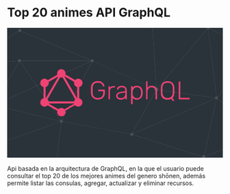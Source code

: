 # Top 20 animes API GraphQL

<img src="assets/logo.png" alt="logo.png" width="600">

Api basada en la arquitectura de GraphQL, en la que el usuario puede consultar el top 20 de los mejores animes del genero shōnen, además permite listar las consulas, agregar, actualizar y eliminar recursos.